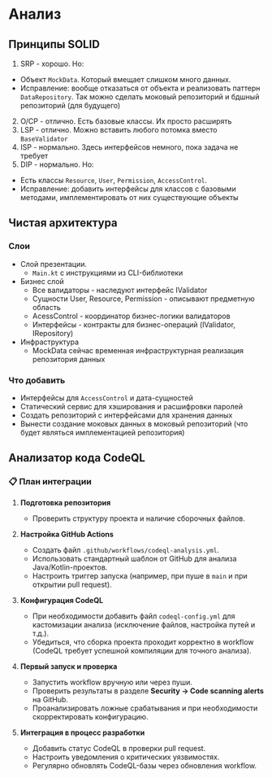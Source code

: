 # Анализ
## Принципы SOLID
1. SRP - хорошо. Но: 
- Объект `MockData`. Который вмещает слишком много данных.
- Исправление: вообще отказаться от объекта и реализовать паттерн `DataRepository`. Так можно сделать моковый репозиторий и бдшный репозиторий (для будущего)
2. O/CP - отлично. Есть базовые классы. Их просто расширять
3. LSP - отлично. Можно вставить любого потомка вместо `BaseValidator`
4. ISP - нормально. Здесь интерфейсов немного, пока задача не требует
5. DIP - нормально. Но:
- Есть классы `Resource`, `User`, `Permission`, `AccessControl`.
- Исправление: добавить интерфейсы для классов с базовыми методами, имплементировать от них существующие объекты

## Чистая архитектура
### Слои
- Слой презентации.
  - `Main.kt` с инструкциями из CLI-библиотеки
- Бизнес слой
  - Все валидаторы - наследуют интерфейс IValidator
  - Сущности User, Resource, Permission - описывают предметную область
  - AcessControl - координатор бизнес-логики валидаторов
  - Интерфейсы - контракты для бизнес-операций (IValidator, IRepository)
- Инфраструктура
  - MockData сейчас временная инфраструктурная реализация репозитория данных
 
### Что добавить
- Интерфейсы для `AccessControl` и дата-сущностей
- Статический сервис для хэширования и расшифровки паролей
- Создать репозиторий с интерфейсами для хранения данных
- Вынести создание моковых данных в моковый репозиторий (что будет являться имплементацией репозитория)


## Анализатор кода CodeQL
### 📋 План интеграции

1. **Подготовка репозитория**
   - Проверить структуру проекта и наличие сборочных файлов.

2. **Настройка GitHub Actions**
   - Создать файл `.github/workflows/codeql-analysis.yml`.
   - Использовать стандартный шаблон от GitHub для анализа Java/Kotlin-проектов.
   - Настроить триггер запуска (например, при пуше в `main` и при открытии pull request).

3. **Конфигурация CodeQL**
   - При необходимости добавить файл `codeql-config.yml` для кастомизации анализа (исключение файлов, настройка путей и т.д.).
   - Убедиться, что сборка проекта проходит корректно в workflow (CodeQL требует успешной компиляции для точного анализа).

4. **Первый запуск и проверка**
   - Запустить workflow вручную или через пуши.
   - Проверить результаты в разделе **Security → Code scanning alerts** на GitHub.
   - Проанализировать ложные срабатывания и при необходимости скорректировать конфигурацию.

5. **Интеграция в процесс разработки**
   - Добавить статус CodeQL в проверки pull request.
   - Настроить уведомления о критических уязвимостях.
   - Регулярно обновлять CodeQL-базы через обновления workflow.

